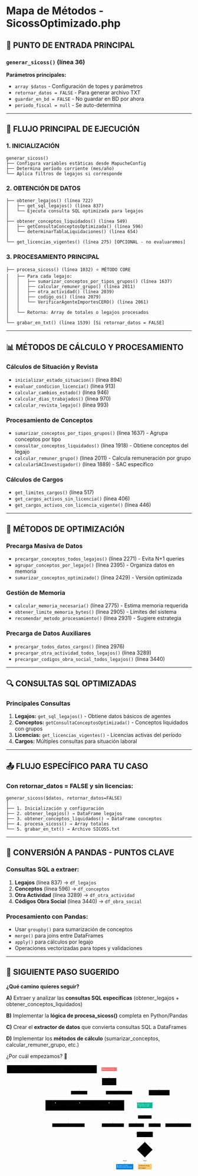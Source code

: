 # Mapa de Métodos - SicossOptimizado.php

## 🎯 PUNTO DE ENTRADA PRINCIPAL

### `generar_sicoss()` (línea 36)
**Parámetros principales:**
- `array $datos` - Configuración de topes y parámetros
- `retornar_datos = FALSE` - Para generar archivo TXT
- `guardar_en_bd = FALSE` - No guardar en BD por ahora
- `periodo_fiscal = null` - Se auto-determina

---

## 🔄 FLUJO PRINCIPAL DE EJECUCIÓN

### 1. **INICIALIZACIÓN** 
```
generar_sicoss() 
├── Configura variables estáticas desde MapucheConfig
├── Determina período corriente (mes/año)
└── Aplica filtros de legajos si corresponde
```

### 2. **OBTENCIÓN DE DATOS**
```
├── obtener_legajos() (línea 722)
│   ├── get_sql_legajos() (línea 837)
│   └── Ejecuta consulta SQL optimizada para legajos
│
├── obtener_conceptos_liquidados() (línea 549)
│   ├── getConsultaConceptosOptimizada() (línea 596)
│   └── determinarTablaLiquidaciones() (línea 654)
│
└── get_licencias_vigentes() (línea 275) [OPCIONAL - no evaluaremos]
```

### 3. **PROCESAMIENTO PRINCIPAL**
```
├── procesa_sicoss() (línea 1032) ⭐ MÉTODO CORE
│   ├── Para cada legajo:
│   │   ├── sumarizar_conceptos_por_tipos_grupos() (línea 1637)
│   │   ├── calcular_remuner_grupo() (línea 2011)
│   │   ├── otra_actividad() (línea 2039)
│   │   ├── codigo_os() (línea 2079)
│   │   └── VerificarAgenteImportesCERO() (línea 2061)
│   │
│   └── Retorna: Array de totales o legajos procesados
│
└── grabar_en_txt() (línea 1539) [Si retornar_datos = FALSE]
```

---

## 📊 MÉTODOS DE CÁLCULO Y PROCESAMIENTO

### **Cálculos de Situación y Revista**
- `inicializar_estado_situacion()` (línea 894)
- `evaluar_condicion_licencia()` (línea 913)
- `calcular_cambios_estado()` (línea 946)
- `calcular_dias_trabajados()` (línea 970)
- `calcular_revista_legajo()` (línea 993)

### **Procesamiento de Conceptos**
- `sumarizar_conceptos_por_tipos_grupos()` (línea 1637) - Agrupa conceptos por tipo
- `consultar_conceptos_liquidados()` (línea 1918) - Obtiene conceptos del legajo
- `calcular_remuner_grupo()` (línea 2011) - Calcula remuneración por grupo
- `calcularSACInvestigador()` (línea 1889) - SAC específico

### **Cálculos de Cargos**
- `get_limites_cargos()` (línea 517)
- `get_cargos_activos_sin_licencia()` (línea 406)
- `get_cargos_activos_con_licencia_vigente()` (línea 446)

---

## 🚀 MÉTODOS DE OPTIMIZACIÓN

### **Precarga Masiva de Datos**
- `precargar_conceptos_todos_legajos()` (línea 2271) - Evita N+1 queries
- `agrupar_conceptos_por_legajo()` (línea 2395) - Organiza datos en memoria
- `sumarizar_conceptos_optimizado()` (línea 2429) - Versión optimizada

### **Gestión de Memoria**
- `calcular_memoria_necesaria()` (línea 2775) - Estima memoria requerida
- `obtener_limite_memoria_bytes()` (línea 2905) - Límites del sistema
- `recomendar_metodo_procesamiento()` (línea 2931) - Sugiere estrategia

### **Precarga de Datos Auxiliares**
- `precargar_todos_datos_cargos()` (línea 2976)
- `precargar_otra_actividad_todos_legajos()` (línea 3289)
- `precargar_codigos_obra_social_todos_legajos()` (línea 3440)

---

## 🔍 CONSULTAS SQL OPTIMIZADAS

### **Principales Consultas**
1. **Legajos:** `get_sql_legajos()` - Obtiene datos básicos de agentes
2. **Conceptos:** `getConsultaConceptosOptimizada()` - Conceptos liquidados con grupos
3. **Licencias:** `get_licencias_vigentes()` - Licencias activas del período
4. **Cargos:** Múltiples consultas para situación laboral

---

## 📤 FLUJO ESPECÍFICO PARA TU CASO

### **Con retornar_datos = FALSE y sin licencias:**

```
generar_sicoss($datos, retornar_datos=FALSE)
│
├── 1. Inicialización y configuración
├── 2. obtener_legajos() → DataFrame legajos
├── 3. obtener_conceptos_liquidados() → DataFrame conceptos  
├── 4. procesa_sicoss() → Array totales
└── 5. grabar_en_txt() → Archivo SICOSS.txt
```

---

## 🐍 CONVERSIÓN A PANDAS - PUNTOS CLAVE

### **Consultas SQL a extraer:**
1. **Legajos** (línea 837) → `df_legajos`
2. **Conceptos** (línea 596) → `df_conceptos`  
3. **Otra Actividad** (línea 3289) → `df_otra_actividad`
4. **Códigos Obra Social** (línea 3440) → `df_obra_social`

### **Procesamiento con Pandas:**
- Usar `groupby()` para sumarización de conceptos
- `merge()` para joins entre DataFrames
- `apply()` para cálculos por legajo
- Operaciones vectorizadas para topes y validaciones

---

## 🎯 SIGUIENTE PASO SUGERIDO

**¿Qué camino quieres seguir?**

**A)** Extraer y analizar las **consultas SQL específicas** (obtener_legajos + obtener_conceptos_liquidados)

**B)** Implementar la **lógica de procesa_sicoss()** completa en Python/Pandas

**C)** Crear el **extractor de datos** que convierta consultas SQL a DataFrames

**D)** Implementar los **métodos de cálculo** (sumarizar_conceptos, calcular_remuner_grupo, etc.)

¿Por cuál empezamos? 🤔 

<svg aria-roledescription="flowchart-v2" role="graphics-document document" viewBox="-7.5 -8 1925.625 1095.791748046875" style="max-width: 1925.625px;" xmlns="http://www.w3.org/2000/svg" width="100%" id="mermaid-svg-1749598307948-h748o8ajh"><style>#mermaid-svg-1749598307948-h748o8ajh{font-family:"trebuchet ms",verdana,arial,sans-serif;font-size:16px;fill:rgba(204, 204, 204, 0.87);}#mermaid-svg-1749598307948-h748o8ajh .error-icon{fill:#bf616a;}#mermaid-svg-1749598307948-h748o8ajh .error-text{fill:#bf616a;stroke:#bf616a;}#mermaid-svg-1749598307948-h748o8ajh .edge-thickness-normal{stroke-width:2px;}#mermaid-svg-1749598307948-h748o8ajh .edge-thickness-thick{stroke-width:3.5px;}#mermaid-svg-1749598307948-h748o8ajh .edge-pattern-solid{stroke-dasharray:0;}#mermaid-svg-1749598307948-h748o8ajh .edge-pattern-dashed{stroke-dasharray:3;}#mermaid-svg-1749598307948-h748o8ajh .edge-pattern-dotted{stroke-dasharray:2;}#mermaid-svg-1749598307948-h748o8ajh .marker{fill:rgba(204, 204, 204, 0.87);stroke:rgba(204, 204, 204, 0.87);}#mermaid-svg-1749598307948-h748o8ajh .marker.cross{stroke:rgba(204, 204, 204, 0.87);}#mermaid-svg-1749598307948-h748o8ajh svg{font-family:"trebuchet ms",verdana,arial,sans-serif;font-size:16px;}#mermaid-svg-1749598307948-h748o8ajh .label{font-family:"trebuchet ms",verdana,arial,sans-serif;color:rgba(204, 204, 204, 0.87);}#mermaid-svg-1749598307948-h748o8ajh .cluster-label text{fill:#ffffff;}#mermaid-svg-1749598307948-h748o8ajh .cluster-label span,#mermaid-svg-1749598307948-h748o8ajh p{color:#ffffff;}#mermaid-svg-1749598307948-h748o8ajh .label text,#mermaid-svg-1749598307948-h748o8ajh span,#mermaid-svg-1749598307948-h748o8ajh p{fill:rgba(204, 204, 204, 0.87);color:rgba(204, 204, 204, 0.87);}#mermaid-svg-1749598307948-h748o8ajh .node rect,#mermaid-svg-1749598307948-h748o8ajh .node circle,#mermaid-svg-1749598307948-h748o8ajh .node ellipse,#mermaid-svg-1749598307948-h748o8ajh .node polygon,#mermaid-svg-1749598307948-h748o8ajh .node path{fill:#1a1a1a;stroke:#2a2a2a;stroke-width:1px;}#mermaid-svg-1749598307948-h748o8ajh .flowchart-label text{text-anchor:middle;}#mermaid-svg-1749598307948-h748o8ajh .node .label{text-align:center;}#mermaid-svg-1749598307948-h748o8ajh .node.clickable{cursor:pointer;}#mermaid-svg-1749598307948-h748o8ajh .arrowheadPath{fill:#e5e5e5;}#mermaid-svg-1749598307948-h748o8ajh .edgePath .path{stroke:rgba(204, 204, 204, 0.87);stroke-width:2.0px;}#mermaid-svg-1749598307948-h748o8ajh .flowchart-link{stroke:rgba(204, 204, 204, 0.87);fill:none;}#mermaid-svg-1749598307948-h748o8ajh .edgeLabel{background-color:#1a1a1a99;text-align:center;}#mermaid-svg-1749598307948-h748o8ajh .edgeLabel rect{opacity:0.5;background-color:#1a1a1a99;fill:#1a1a1a99;}#mermaid-svg-1749598307948-h748o8ajh .labelBkg{background-color:rgba(26, 26, 26, 0.5);}#mermaid-svg-1749598307948-h748o8ajh .cluster rect{fill:rgba(64, 64, 64, 0.47);stroke:#30373a;stroke-width:1px;}#mermaid-svg-1749598307948-h748o8ajh .cluster text{fill:#ffffff;}#mermaid-svg-1749598307948-h748o8ajh .cluster span,#mermaid-svg-1749598307948-h748o8ajh p{color:#ffffff;}#mermaid-svg-1749598307948-h748o8ajh div.mermaidTooltip{position:absolute;text-align:center;max-width:200px;padding:2px;font-family:"trebuchet ms",verdana,arial,sans-serif;font-size:12px;background:#88c0d0;border:1px solid #30373a;border-radius:2px;pointer-events:none;z-index:100;}#mermaid-svg-1749598307948-h748o8ajh .flowchartTitleText{text-anchor:middle;font-size:18px;fill:rgba(204, 204, 204, 0.87);}#mermaid-svg-1749598307948-h748o8ajh :root{--mermaid-font-family:"trebuchet ms",verdana,arial,sans-serif;}</style><g><marker orient="auto" markerHeight="12" markerWidth="12" markerUnits="userSpaceOnUse" refY="5" refX="6" viewBox="0 0 10 10" class="marker flowchart" id="mermaid-svg-1749598307948-h748o8ajh_flowchart-pointEnd"><path style="stroke-width: 1; stroke-dasharray: 1, 0;" class="arrowMarkerPath" d="M 0 0 L 10 5 L 0 10 z"/></marker><marker orient="auto" markerHeight="12" markerWidth="12" markerUnits="userSpaceOnUse" refY="5" refX="4.5" viewBox="0 0 10 10" class="marker flowchart" id="mermaid-svg-1749598307948-h748o8ajh_flowchart-pointStart"><path style="stroke-width: 1; stroke-dasharray: 1, 0;" class="arrowMarkerPath" d="M 0 5 L 10 10 L 10 0 z"/></marker><marker orient="auto" markerHeight="11" markerWidth="11" markerUnits="userSpaceOnUse" refY="5" refX="11" viewBox="0 0 10 10" class="marker flowchart" id="mermaid-svg-1749598307948-h748o8ajh_flowchart-circleEnd"><circle style="stroke-width: 1; stroke-dasharray: 1, 0;" class="arrowMarkerPath" r="5" cy="5" cx="5"/></marker><marker orient="auto" markerHeight="11" markerWidth="11" markerUnits="userSpaceOnUse" refY="5" refX="-1" viewBox="0 0 10 10" class="marker flowchart" id="mermaid-svg-1749598307948-h748o8ajh_flowchart-circleStart"><circle style="stroke-width: 1; stroke-dasharray: 1, 0;" class="arrowMarkerPath" r="5" cy="5" cx="5"/></marker><marker orient="auto" markerHeight="11" markerWidth="11" markerUnits="userSpaceOnUse" refY="5.2" refX="12" viewBox="0 0 11 11" class="marker cross flowchart" id="mermaid-svg-1749598307948-h748o8ajh_flowchart-crossEnd"><path style="stroke-width: 2; stroke-dasharray: 1, 0;" class="arrowMarkerPath" d="M 1,1 l 9,9 M 10,1 l -9,9"/></marker><marker orient="auto" markerHeight="11" markerWidth="11" markerUnits="userSpaceOnUse" refY="5.2" refX="-1" viewBox="0 0 11 11" class="marker cross flowchart" id="mermaid-svg-1749598307948-h748o8ajh_flowchart-crossStart"><path style="stroke-width: 2; stroke-dasharray: 1, 0;" class="arrowMarkerPath" d="M 1,1 l 9,9 M 10,1 l -9,9"/></marker><g class="root"><g class="clusters"><g id="subGraph1" class="cluster default flowchart-label"><rect height="107.66666793823242" width="816.4895782470703" y="362.3333282470703" x="400.09375762939453" ry="0" rx="0" style=""/><g transform="translate(739.2447967529297, 362.3333282470703)" class="cluster-label"><foreignObject height="21.33333396911621" width="138.1875"><div style="display: inline-block; white-space: nowrap;" xmlns="http://www.w3.org/1999/xhtml"><span class="nodeLabel">🔍 CONSULTAS SQL</span></div></foreignObject></g></g></g><g class="edgePaths"><path marker-end="url(#mermaid-svg-1749598307948-h748o8ajh_flowchart-pointEnd)" style="fill:none;" class="edge-thickness-normal edge-pattern-solid flowchart-link LS-A LE-B" id="L-A-B-0" d="M1060.656,60L1060.656,68.111C1060.656,76.222,1060.656,92.444,1060.656,103.839C1060.656,115.233,1060.656,121.8,1060.656,125.083L1060.656,128.367"/><path marker-end="url(#mermaid-svg-1749598307948-h748o8ajh_flowchart-pointEnd)" style="fill:none;" class="edge-thickness-normal edge-pattern-solid flowchart-link LS-B LE-C" id="L-B-C-0" d="M986.625,185.204L947.077,193.059C907.529,200.914,828.432,216.623,788.884,229.317C749.336,242.011,749.336,251.689,749.336,256.528L749.336,261.367"/><path marker-end="url(#mermaid-svg-1749598307948-h748o8ajh_flowchart-pointEnd)" style="fill:none;" class="edge-thickness-normal edge-pattern-solid flowchart-link LS-B LE-D" id="L-B-D-0" d="M1121.547,207.333L1128.435,211.5C1135.323,215.667,1149.099,224,1155.987,233.006C1162.875,242.011,1162.875,251.689,1162.875,256.528L1162.875,261.367"/><path marker-end="url(#mermaid-svg-1749598307948-h748o8ajh_flowchart-pointEnd)" style="fill:none;" class="edge-thickness-normal edge-pattern-solid flowchart-link LS-B LE-E" id="L-B-E-0" d="M1134.688,179.319L1208.86,188.155C1283.033,196.99,1431.378,214.662,1505.551,226.781C1579.724,238.9,1579.724,245.467,1579.724,248.75L1579.724,252.033"/><path marker-end="url(#mermaid-svg-1749598307948-h748o8ajh_flowchart-pointEnd)" style="fill:none;" class="edge-thickness-normal edge-pattern-solid flowchart-link LS-C LE-F" id="L-C-F-0" d="M833.836,293.138L908.781,300.504C983.726,307.87,1133.615,322.602,1208.56,334.134C1283.505,345.667,1283.505,354,1294.045,362.029C1304.585,370.059,1325.664,377.784,1336.203,381.647L1346.743,385.51"/><path marker-end="url(#mermaid-svg-1749598307948-h748o8ajh_flowchart-pointEnd)" style="fill:none;" class="edge-thickness-normal edge-pattern-solid flowchart-link LS-D LE-F" id="L-D-F-0" d="M1252.921,303L1281.284,308.722C1309.647,314.444,1366.373,325.889,1394.736,335.778C1423.099,345.667,1423.099,354,1423.545,361.458C1423.991,368.916,1424.883,375.499,1425.329,378.79L1425.775,382.081"/><path marker-end="url(#mermaid-svg-1749598307948-h748o8ajh_flowchart-pointEnd)" style="fill:none;" class="edge-thickness-normal edge-pattern-solid flowchart-link LS-E LE-F" id="L-E-F-0" d="M1579.724,312.333L1579.724,316.5C1579.724,320.667,1579.724,329,1579.724,337.333C1579.724,345.667,1579.724,354,1568.807,362.102C1557.89,370.204,1536.057,378.075,1525.14,382.011L1514.223,385.946"/><path marker-end="url(#mermaid-svg-1749598307948-h748o8ajh_flowchart-pointEnd)" style="fill:none;" class="edge-thickness-normal edge-pattern-solid flowchart-link LS-F LE-G" id="L-F-G-0" d="M1430.393,445L1430.393,449.167C1430.393,453.333,1430.393,461.667,1430.393,470C1430.393,478.333,1430.393,486.667,1430.393,494.117C1430.393,501.567,1430.393,508.133,1430.393,511.417L1430.393,514.7"/><path marker-end="url(#mermaid-svg-1749598307948-h748o8ajh_flowchart-pointEnd)" style="fill:none;" class="edge-thickness-normal edge-pattern-solid flowchart-link LS-G LE-H" id="L-G-H-0" d="M1360.539,540.522L1240.154,546.88C1119.768,553.237,878.997,565.952,758.612,575.593C638.227,585.233,638.227,591.8,638.227,595.083L638.227,598.367"/><path marker-end="url(#mermaid-svg-1749598307948-h748o8ajh_flowchart-pointEnd)" style="fill:none;" class="edge-thickness-normal edge-pattern-solid flowchart-link LS-G LE-I" id="L-G-I-0" d="M1360.539,545.657L1316.987,551.159C1273.434,556.66,1186.329,567.664,1142.776,576.448C1099.224,585.233,1099.224,591.8,1099.224,595.083L1099.224,598.367"/><path marker-end="url(#mermaid-svg-1749598307948-h748o8ajh_flowchart-pointEnd)" style="fill:none;" class="edge-thickness-normal edge-pattern-solid flowchart-link LS-G LE-J" id="L-G-J-0" d="M1394.892,553.667L1386.104,557.833C1377.317,562,1359.742,570.333,1350.954,577.783C1342.167,585.233,1342.167,591.8,1342.167,595.083L1342.167,598.367"/><path marker-end="url(#mermaid-svg-1749598307948-h748o8ajh_flowchart-pointEnd)" style="fill:none;" class="edge-thickness-normal edge-pattern-solid flowchart-link LS-G LE-K" id="L-G-K-0" d="M1471.537,553.667L1481.721,557.833C1491.905,562,1512.273,570.333,1522.457,577.783C1532.641,585.233,1532.641,591.8,1532.641,595.083L1532.641,598.367"/><path marker-end="url(#mermaid-svg-1749598307948-h748o8ajh_flowchart-pointEnd)" style="fill:none;" class="edge-thickness-normal edge-pattern-solid flowchart-link LS-G LE-L" id="L-G-L-0" d="M1500.247,545.257L1546.42,550.826C1592.592,556.394,1684.937,567.53,1731.109,576.382C1777.281,585.233,1777.281,591.8,1777.281,595.083L1777.281,598.367"/><path marker-end="url(#mermaid-svg-1749598307948-h748o8ajh_flowchart-pointEnd)" style="fill:none;" class="edge-thickness-normal edge-pattern-solid flowchart-link LS-H LE-M" id="L-H-M-0" d="M638.227,640L638.227,644.167C638.227,648.333,638.227,656.667,755.547,668.609C872.868,680.551,1107.51,696.101,1224.831,703.877L1342.152,711.652"/><path marker-end="url(#mermaid-svg-1749598307948-h748o8ajh_flowchart-pointEnd)" style="fill:none;" class="edge-thickness-normal edge-pattern-solid flowchart-link LS-I LE-M" id="L-I-M-0" d="M1099.224,640L1099.224,644.167C1099.224,648.333,1099.224,656.667,1139.721,667.253C1180.218,677.84,1261.212,690.68,1301.709,697.1L1342.205,703.52"/><path marker-end="url(#mermaid-svg-1749598307948-h748o8ajh_flowchart-pointEnd)" style="fill:none;" class="edge-thickness-normal edge-pattern-solid flowchart-link LS-J LE-M" id="L-J-M-0" d="M1342.167,640L1342.167,644.167C1342.167,648.333,1342.167,656.667,1348.41,664.548C1354.653,672.43,1367.139,679.86,1373.382,683.575L1379.625,687.29"/><path marker-end="url(#mermaid-svg-1749598307948-h748o8ajh_flowchart-pointEnd)" style="fill:none;" class="edge-thickness-normal edge-pattern-solid flowchart-link LS-K LE-M" id="L-K-M-0" d="M1532.641,640L1532.641,644.167C1532.641,648.333,1532.641,656.667,1525.312,664.597C1517.982,672.526,1503.324,680.053,1495.995,683.816L1488.666,687.579"/><path marker-end="url(#mermaid-svg-1749598307948-h748o8ajh_flowchart-pointEnd)" style="fill:none;" class="edge-thickness-normal edge-pattern-solid flowchart-link LS-L LE-M" id="L-L-M-0" d="M1777.281,640L1777.281,644.167C1777.281,648.333,1777.281,656.667,1734.165,667.359C1691.05,678.051,1604.818,691.102,1561.702,697.627L1518.587,704.152"/><path marker-end="url(#mermaid-svg-1749598307948-h748o8ajh_flowchart-pointEnd)" style="fill:none;" class="edge-thickness-normal edge-pattern-solid flowchart-link LS-M LE-N" id="L-M-N-0" d="M1430.393,745L1430.393,749.167C1430.393,753.333,1430.393,761.667,1430.459,769.2C1430.525,776.734,1430.657,783.467,1430.723,786.834L1430.789,790.201"/><path marker-end="url(#mermaid-svg-1749598307948-h748o8ajh_flowchart-pointEnd)" style="fill:none;" class="edge-thickness-normal edge-pattern-solid flowchart-link LS-N LE-O" id="L-N-O-0" d="M1378.995,904.727L1352.892,919.016C1326.788,933.304,1274.58,961.881,1248.476,981.009C1222.372,1000.136,1222.372,1009.814,1222.372,1014.653L1222.372,1019.492"/><path marker-end="url(#mermaid-svg-1749598307948-h748o8ajh_flowchart-pointEnd)" style="fill:none;" class="edge-thickness-normal edge-pattern-solid flowchart-link LS-N LE-P" id="L-N-P-0" d="M1430.893,956.625L1430.81,962.264C1430.727,967.903,1430.56,979.181,1430.477,989.658C1430.393,1000.136,1430.393,1009.814,1430.393,1014.653L1430.393,1019.492"/><path marker-end="url(#mermaid-svg-1749598307948-h748o8ajh_flowchart-pointEnd)" style="fill:none;stroke-width:2px;stroke-dasharray:3;" class="edge-thickness-normal edge-pattern-dotted flowchart-link LS-C LE-T" id="L-C-T-0" d="M664.836,302.906L638.009,308.644C611.182,314.382,557.529,325.858,530.702,335.762C503.875,345.667,503.875,354,503.875,363.45C503.875,372.9,503.875,383.467,503.875,388.75L503.875,394.033"/><path marker-end="url(#mermaid-svg-1749598307948-h748o8ajh_flowchart-pointEnd)" style="fill:none;stroke-width:2px;stroke-dasharray:3;" class="edge-thickness-normal edge-pattern-dotted flowchart-link LS-D LE-U" id="L-D-U-0" d="M1027.078,302.364L981.931,308.192C936.783,314.02,846.488,325.677,801.34,335.672C756.193,345.667,756.193,354,756.193,363.45C756.193,372.9,756.193,383.467,756.193,388.75L756.193,394.033"/><path marker-end="url(#mermaid-svg-1749598307948-h748o8ajh_flowchart-pointEnd)" style="fill:none;stroke-width:2px;stroke-dasharray:3;" class="edge-thickness-normal edge-pattern-dotted flowchart-link LS-D LE-V" id="L-D-V-0" d="M1127.504,303L1116.363,308.722C1105.221,314.444,1082.939,325.889,1071.798,335.778C1060.656,345.667,1060.656,354,1060.656,363.45C1060.656,372.9,1060.656,383.467,1060.656,388.75L1060.656,394.033"/></g><g class="edgeLabels"><g class="edgeLabel"><g transform="translate(0, 0)" class="label"><foreignObject height="0" width="0"><div style="display: inline-block; white-space: nowrap;" xmlns="http://www.w3.org/1999/xhtml"><span class="edgeLabel"></span></div></foreignObject></g></g><g class="edgeLabel"><g transform="translate(0, 0)" class="label"><foreignObject height="0" width="0"><div style="display: inline-block; white-space: nowrap;" xmlns="http://www.w3.org/1999/xhtml"><span class="edgeLabel"></span></div></foreignObject></g></g><g class="edgeLabel"><g transform="translate(0, 0)" class="label"><foreignObject height="0" width="0"><div style="display: inline-block; white-space: nowrap;" xmlns="http://www.w3.org/1999/xhtml"><span class="edgeLabel"></span></div></foreignObject></g></g><g class="edgeLabel"><g transform="translate(0, 0)" class="label"><foreignObject height="0" width="0"><div style="display: inline-block; white-space: nowrap;" xmlns="http://www.w3.org/1999/xhtml"><span class="edgeLabel"></span></div></foreignObject></g></g><g class="edgeLabel"><g transform="translate(0, 0)" class="label"><foreignObject height="0" width="0"><div style="display: inline-block; white-space: nowrap;" xmlns="http://www.w3.org/1999/xhtml"><span class="edgeLabel"></span></div></foreignObject></g></g><g class="edgeLabel"><g transform="translate(0, 0)" class="label"><foreignObject height="0" width="0"><div style="display: inline-block; white-space: nowrap;" xmlns="http://www.w3.org/1999/xhtml"><span class="edgeLabel"></span></div></foreignObject></g></g><g class="edgeLabel"><g transform="translate(0, 0)" class="label"><foreignObject height="0" width="0"><div style="display: inline-block; white-space: nowrap;" xmlns="http://www.w3.org/1999/xhtml"><span class="edgeLabel"></span></div></foreignObject></g></g><g class="edgeLabel"><g transform="translate(0, 0)" class="label"><foreignObject height="0" width="0"><div style="display: inline-block; white-space: nowrap;" xmlns="http://www.w3.org/1999/xhtml"><span class="edgeLabel"></span></div></foreignObject></g></g><g class="edgeLabel"><g transform="translate(0, 0)" class="label"><foreignObject height="0" width="0"><div style="display: inline-block; white-space: nowrap;" xmlns="http://www.w3.org/1999/xhtml"><span class="edgeLabel"></span></div></foreignObject></g></g><g class="edgeLabel"><g transform="translate(0, 0)" class="label"><foreignObject height="0" width="0"><div style="display: inline-block; white-space: nowrap;" xmlns="http://www.w3.org/1999/xhtml"><span class="edgeLabel"></span></div></foreignObject></g></g><g class="edgeLabel"><g transform="translate(0, 0)" class="label"><foreignObject height="0" width="0"><div style="display: inline-block; white-space: nowrap;" xmlns="http://www.w3.org/1999/xhtml"><span class="edgeLabel"></span></div></foreignObject></g></g><g class="edgeLabel"><g transform="translate(0, 0)" class="label"><foreignObject height="0" width="0"><div style="display: inline-block; white-space: nowrap;" xmlns="http://www.w3.org/1999/xhtml"><span class="edgeLabel"></span></div></foreignObject></g></g><g class="edgeLabel"><g transform="translate(0, 0)" class="label"><foreignObject height="0" width="0"><div style="display: inline-block; white-space: nowrap;" xmlns="http://www.w3.org/1999/xhtml"><span class="edgeLabel"></span></div></foreignObject></g></g><g class="edgeLabel"><g transform="translate(0, 0)" class="label"><foreignObject height="0" width="0"><div style="display: inline-block; white-space: nowrap;" xmlns="http://www.w3.org/1999/xhtml"><span class="edgeLabel"></span></div></foreignObject></g></g><g class="edgeLabel"><g transform="translate(0, 0)" class="label"><foreignObject height="0" width="0"><div style="display: inline-block; white-space: nowrap;" xmlns="http://www.w3.org/1999/xhtml"><span class="edgeLabel"></span></div></foreignObject></g></g><g class="edgeLabel"><g transform="translate(0, 0)" class="label"><foreignObject height="0" width="0"><div style="display: inline-block; white-space: nowrap;" xmlns="http://www.w3.org/1999/xhtml"><span class="edgeLabel"></span></div></foreignObject></g></g><g class="edgeLabel"><g transform="translate(0, 0)" class="label"><foreignObject height="0" width="0"><div style="display: inline-block; white-space: nowrap;" xmlns="http://www.w3.org/1999/xhtml"><span class="edgeLabel"></span></div></foreignObject></g></g><g class="edgeLabel"><g transform="translate(0, 0)" class="label"><foreignObject height="0" width="0"><div style="display: inline-block; white-space: nowrap;" xmlns="http://www.w3.org/1999/xhtml"><span class="edgeLabel"></span></div></foreignObject></g></g><g class="edgeLabel"><g transform="translate(0, 0)" class="label"><foreignObject height="0" width="0"><div style="display: inline-block; white-space: nowrap;" xmlns="http://www.w3.org/1999/xhtml"><span class="edgeLabel"></span></div></foreignObject></g></g><g transform="translate(1222.3723945617676, 990.458330154419)" class="edgeLabel"><g transform="translate(-20.25520896911621, -9.333333969116211)" class="label"><foreignObject height="18.666667938232422" width="40.51041793823242"><div style="display: inline-block; white-space: nowrap;" xmlns="http://www.w3.org/1999/xhtml"><span class="edgeLabel">FALSE</span></div></foreignObject></g></g><g transform="translate(1430.3932304382324, 990.458330154419)" class="edgeLabel"><g transform="translate(-18.776042938232422, -9.333333969116211)" class="label"><foreignObject height="18.666667938232422" width="37.552085876464844"><div style="display: inline-block; white-space: nowrap;" xmlns="http://www.w3.org/1999/xhtml"><span class="edgeLabel">TRUE</span></div></foreignObject></g></g><g class="edgeLabel"><g transform="translate(0, 0)" class="label"><foreignObject height="0" width="0"><div style="display: inline-block; white-space: nowrap;" xmlns="http://www.w3.org/1999/xhtml"><span class="edgeLabel"></span></div></foreignObject></g></g><g class="edgeLabel"><g transform="translate(0, 0)" class="label"><foreignObject height="0" width="0"><div style="display: inline-block; white-space: nowrap;" xmlns="http://www.w3.org/1999/xhtml"><span class="edgeLabel"></span></div></foreignObject></g></g><g class="edgeLabel"><g transform="translate(0, 0)" class="label"><foreignObject height="0" width="0"><div style="display: inline-block; white-space: nowrap;" xmlns="http://www.w3.org/1999/xhtml"><span class="edgeLabel"></span></div></foreignObject></g></g></g><g class="nodes"><g transform="translate(503.87500762939453, 416.1666622161865)" id="flowchart-T-165" class="node default default flowchart-label"><rect height="33.66666793823242" width="137.5625" y="-16.83333396911621" x="-68.78125" ry="0" rx="0" style="" class="basic label-container"/><g transform="translate(-61.28125, -9.333333969116211)" style="" class="label"><rect/><foreignObject height="18.666667938232422" width="122.5625"><div style="display: inline-block; white-space: nowrap;" xmlns="http://www.w3.org/1999/xhtml"><span class="nodeLabel">get_sql_legajos()</span></div></foreignObject></g></g><g transform="translate(756.1927108764648, 416.1666622161865)" id="flowchart-U-166" class="node default default flowchart-label"><rect height="33.66666793823242" width="267.0729217529297" y="-16.83333396911621" x="-133.53646087646484" ry="0" rx="0" style="" class="basic label-container"/><g transform="translate(-126.03646087646484, -9.333333969116211)" style="" class="label"><rect/><foreignObject height="18.666667938232422" width="252.0729217529297"><div style="display: inline-block; white-space: nowrap;" xmlns="http://www.w3.org/1999/xhtml"><span class="nodeLabel">getConsultaConceptosOptimizada()</span></div></foreignObject></g></g><g transform="translate(1060.65625, 416.1666622161865)" id="flowchart-V-167" class="node default default flowchart-label"><rect height="33.66666793823242" width="241.8541717529297" y="-16.83333396911621" x="-120.92708587646484" ry="0" rx="0" style="" class="basic label-container"/><g transform="translate(-113.42708587646484, -9.333333969116211)" style="" class="label"><rect/><foreignObject height="18.666667938232422" width="226.8541717529297"><div style="display: inline-block; white-space: nowrap;" xmlns="http://www.w3.org/1999/xhtml"><span class="nodeLabel">determinarTablaLiquidaciones()</span></div></foreignObject></g></g><g transform="translate(-7.5, -8)" class="root"><g class="clusters"><g id="subGraph0" class="cluster default flowchart-label"><rect height="83.66666793823242" width="931.9062652587891" y="8" x="8" ry="0" rx="0" style=""/><g transform="translate(401.17188262939453, 8)" class="cluster-label"><foreignObject height="21.33333396911621" width="145.5625"><div style="display: inline-block; white-space: nowrap;" xmlns="http://www.w3.org/1999/xhtml"><span class="nodeLabel">🚀 OPTIMIZACIONES</span></div></foreignObject></g></g></g><g class="edgePaths"/><g class="edgeLabels"/><g class="nodes"><g transform="translate(184.4635467529297, 49.83333396911621)" id="flowchart-Q-162" class="node default default flowchart-label"><rect height="33.66666793823242" width="282.9270935058594" y="-16.83333396911621" x="-141.4635467529297" ry="0" rx="0" style="" class="basic label-container"/><g transform="translate(-133.9635467529297, -9.333333969116211)" style="" class="label"><rect/><foreignObject height="18.666667938232422" width="267.9270935058594"><div style="display: inline-block; white-space: nowrap;" xmlns="http://www.w3.org/1999/xhtml"><span class="nodeLabel">precargar_conceptos_todos_legajos()</span></div></foreignObject></g></g><g transform="translate(499.4948043823242, 49.83333396911621)" id="flowchart-R-163" class="node default default flowchart-label"><rect height="33.66666793823242" width="247.1354217529297" y="-16.83333396911621" x="-123.56771087646484" ry="0" rx="0" style="" class="basic label-container"/><g transform="translate(-116.06771087646484, -9.333333969116211)" style="" class="label"><rect/><foreignObject height="18.666667938232422" width="232.1354217529297"><div style="display: inline-block; white-space: nowrap;" xmlns="http://www.w3.org/1999/xhtml"><span class="nodeLabel">agrupar_conceptos_por_legajo()</span></div></foreignObject></g></g><g transform="translate(788.9843902587891, 49.83333396911621)" id="flowchart-S-164" class="node default default flowchart-label"><rect height="33.66666793823242" width="231.84375" y="-16.83333396911621" x="-115.921875" ry="0" rx="0" style="" class="basic label-container"/><g transform="translate(-108.421875, -9.333333969116211)" style="" class="label"><rect/><foreignObject height="18.666667938232422" width="216.84375"><div style="display: inline-block; white-space: nowrap;" xmlns="http://www.w3.org/1999/xhtml"><span class="nodeLabel">calcular_memoria_necesaria()</span></div></foreignObject></g></g></g></g><g transform="translate(1060.65625, 41.83333206176758)" id="flowchart-A-120" class="node default default flowchart-label"><rect height="36.33333396911621" width="157.5" y="-18.166666984558105" x="-78.75" ry="0" rx="0" style="fill:#ff6b6b;stroke:#d63031;" class="basic label-container"/><g transform="translate(-71.25, -10.666666984558105)" style="color:#fff;" class="label"><rect/><foreignObject height="21.33333396911621" width="142.5"><div xmlns="http://www.w3.org/1999/xhtml" style="color: rgb(255, 255, 255); display: inline-block; white-space: nowrap;"><span style="color:#fff;" class="nodeLabel">🎯 generar_sicoss()</span></div></foreignObject></g></g><g transform="translate(1060.65625, 170.49999618530273)" id="flowchart-B-121" class="node default default flowchart-label"><rect height="73.66666793823242" width="148.0625" y="-36.83333396911621" x="-74.03125" ry="0" rx="0" style="" class="basic label-container"/><g transform="translate(-66.53125, -29.33333396911621)" style="" class="label"><rect/><foreignObject height="58.66666793823242" width="133.0625"><div style="display: inline-block; white-space: nowrap;" xmlns="http://www.w3.org/1999/xhtml"><span class="nodeLabel">⚙️ Inicialización<br />Variables estáticas<br />Configuración</span></div></foreignObject></g></g><g transform="translate(749.3359451293945, 284.8333282470703)" id="flowchart-C-123" class="node default default flowchart-label"><rect height="36.33333396911621" width="169" y="-18.166666984558105" x="-84.5" ry="0" rx="0" style="" class="basic label-container"/><g transform="translate(-77, -10.666666984558105)" style="" class="label"><rect/><foreignObject height="21.33333396911621" width="154"><div style="display: inline-block; white-space: nowrap;" xmlns="http://www.w3.org/1999/xhtml"><span class="nodeLabel">📊 obtener_legajos()</span></div></foreignObject></g></g><g transform="translate(1162.8750038146973, 284.8333282470703)" id="flowchart-D-125" class="node default default flowchart-label"><rect height="36.33333396911621" width="271.59375" y="-18.166666984558105" x="-135.796875" ry="0" rx="0" style="" class="basic label-container"/><g transform="translate(-128.296875, -10.666666984558105)" style="" class="label"><rect/><foreignObject height="21.33333396911621" width="256.59375"><div style="display: inline-block; white-space: nowrap;" xmlns="http://www.w3.org/1999/xhtml"><span class="nodeLabel">💰 obtener_conceptos_liquidados()</span></div></foreignObject></g></g><g transform="translate(1579.7239608764648, 284.8333282470703)" id="flowchart-E-127" class="node default default flowchart-label"><rect height="55" width="214.90625" y="-27.5" x="-107.453125" ry="0" rx="0" style="" class="basic label-container"/><g transform="translate(-99.953125, -20)" style="" class="label"><rect/><foreignObject height="40" width="199.90625"><div style="display: inline-block; white-space: nowrap;" xmlns="http://www.w3.org/1999/xhtml"><span class="nodeLabel">📅 get_licencias_vigentes()<br />(OPCIONAL)</span></div></foreignObject></g></g><g transform="translate(1430.3932304382324, 416.1666622161865)" id="flowchart-F-129" class="node default default flowchart-label"><rect height="57.66666793823242" width="157.6875" y="-28.83333396911621" x="-78.84375" ry="0" rx="0" style="fill:#00b894;stroke:#00a085;" class="basic label-container"/><g transform="translate(-71.34375, -21.33333396911621)" style="color:#fff;" class="label"><rect/><foreignObject height="42.66666793823242" width="142.6875"><div xmlns="http://www.w3.org/1999/xhtml" style="color: rgb(255, 255, 255); display: inline-block; white-space: nowrap;"><span style="color:#fff;" class="nodeLabel">🔧 procesa_sicoss()<br />⭐ MÉTODO CORE</span></div></foreignObject></g></g><g transform="translate(1430.3932304382324, 536.833330154419)" id="flowchart-G-135" class="node default default flowchart-label"><rect height="33.66666793823242" width="139.70833587646484" y="-16.83333396911621" x="-69.85416793823242" ry="0" rx="0" style="" class="basic label-container"/><g transform="translate(-62.35416793823242, -9.333333969116211)" style="" class="label"><rect/><foreignObject height="18.666667938232422" width="124.70833587646484"><div style="display: inline-block; white-space: nowrap;" xmlns="http://www.w3.org/1999/xhtml"><span class="nodeLabel">Para cada legajo:</span></div></foreignObject></g></g><g transform="translate(638.2265548706055, 621.833330154419)" id="flowchart-H-137" class="node default default flowchart-label"><rect height="36.33333396911621" width="334.8020935058594" y="-18.166666984558105" x="-167.4010467529297" ry="0" rx="0" style="" class="basic label-container"/><g transform="translate(-159.9010467529297, -10.666666984558105)" style="" class="label"><rect/><foreignObject height="21.33333396911621" width="319.8020935058594"><div style="display: inline-block; white-space: nowrap;" xmlns="http://www.w3.org/1999/xhtml"><span class="nodeLabel">📋 sumarizar_conceptos_por_tipos_grupos()</span></div></foreignObject></g></g><g transform="translate(1099.2239570617676, 621.833330154419)" id="flowchart-I-139" class="node default default flowchart-label"><rect height="36.33333396911621" width="228.53125" y="-18.166666984558105" x="-114.265625" ry="0" rx="0" style="" class="basic label-container"/><g transform="translate(-106.765625, -10.666666984558105)" style="" class="label"><rect/><foreignObject height="21.33333396911621" width="213.53125"><div style="display: inline-block; white-space: nowrap;" xmlns="http://www.w3.org/1999/xhtml"><span class="nodeLabel">💸 calcular_remuner_grupo()</span></div></foreignObject></g></g><g transform="translate(1342.1666679382324, 621.833330154419)" id="flowchart-J-141" class="node default default flowchart-label"><rect height="36.33333396911621" width="157.3541717529297" y="-18.166666984558105" x="-78.67708587646484" ry="0" rx="0" style="" class="basic label-container"/><g transform="translate(-71.17708587646484, -10.666666984558105)" style="" class="label"><rect/><foreignObject height="21.33333396911621" width="142.3541717529297"><div style="display: inline-block; white-space: nowrap;" xmlns="http://www.w3.org/1999/xhtml"><span class="nodeLabel">🏢 otra_actividad()</span></div></foreignObject></g></g><g transform="translate(1532.6406288146973, 621.833330154419)" id="flowchart-K-143" class="node default default flowchart-label"><rect height="36.33333396911621" width="123.59375" y="-18.166666984558105" x="-61.796875" ry="0" rx="0" style="" class="basic label-container"/><g transform="translate(-54.296875, -10.666666984558105)" style="" class="label"><rect/><foreignObject height="21.33333396911621" width="108.59375"><div style="display: inline-block; white-space: nowrap;" xmlns="http://www.w3.org/1999/xhtml"><span class="nodeLabel">🏥 codigo_os()</span></div></foreignObject></g></g><g transform="translate(1777.2812538146973, 621.833330154419)" id="flowchart-L-145" class="node default default flowchart-label"><rect height="36.33333396911621" width="265.6875" y="-18.166666984558105" x="-132.84375" ry="0" rx="0" style="" class="basic label-container"/><g transform="translate(-125.34375, -10.666666984558105)" style="" class="label"><rect/><foreignObject height="21.33333396911621" width="250.6875"><div style="display: inline-block; white-space: nowrap;" xmlns="http://www.w3.org/1999/xhtml"><span class="nodeLabel">✅ VerificarAgenteImportesCERO()</span></div></foreignObject></g></g><g transform="translate(1430.3932304382324, 717.4999961853027)" id="flowchart-M-147" class="node default default flowchart-label"><rect height="55" width="165.90625" y="-27.5" x="-82.953125" ry="0" rx="0" style="" class="basic label-container"/><g transform="translate(-75.453125, -20)" style="" class="label"><rect/><foreignObject height="40" width="150.90625"><div style="display: inline-block; white-space: nowrap;" xmlns="http://www.w3.org/1999/xhtml"><span class="nodeLabel">📁 Array Totales<br />o Legajos Procesados</span></div></foreignObject></g></g><g transform="translate(1430.3932304382324, 875.5624961853027)" id="flowchart-N-157" class="node default default flowchart-label"><polygon style="" transform="translate(-80.56250190734863,80.56250190734863)" class="label-container" points="80.56250190734863,0 161.12500381469727,-80.56250190734863 80.56250190734863,-161.12500381469727 0,-80.56250190734863"/><g transform="translate(-56.22916793823242, -9.333333969116211)" style="" class="label"><rect/><foreignObject height="18.666667938232422" width="112.45833587646484"><div style="display: inline-block; white-space: nowrap;" xmlns="http://www.w3.org/1999/xhtml"><span class="nodeLabel">retornar_datos?</span></div></foreignObject></g></g><g transform="translate(1222.3723945617676, 1052.2916641235352)" id="flowchart-O-159" class="node default default flowchart-label"><rect height="55" width="176.4479217529297" y="-27.5" x="-88.22396087646484" ry="0" rx="0" style="fill:#0984e3;stroke:#0066cc;" class="basic label-container"/><g transform="translate(-80.72396087646484, -20)" style="color:#fff;" class="label"><rect/><foreignObject height="40" width="161.4479217529297"><div xmlns="http://www.w3.org/1999/xhtml" style="color: rgb(255, 255, 255); display: inline-block; white-space: nowrap;"><span style="color:#fff;" class="nodeLabel">📄 grabar_en_txt()<br />Genera archivo SICOSS</span></div></foreignObject></g></g><g transform="translate(1430.3932304382324, 1052.2916641235352)" id="flowchart-P-161" class="node default default flowchart-label"><rect height="55" width="139.59375" y="-27.5" x="-69.796875" ry="0" rx="0" style="fill:#fdcb6e;stroke:#e17055;" class="basic label-container"/><g transform="translate(-62.296875, -20)" style="color:#000;" class="label"><rect/><foreignObject height="40" width="124.59375"><div xmlns="http://www.w3.org/1999/xhtml" style="color: rgb(0, 0, 0); display: inline-block; white-space: nowrap;"><span style="color:#000;" class="nodeLabel">📦 Retorna Array<br />de Legajos</span></div></foreignObject></g></g></g></g></g></svg>